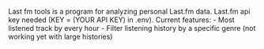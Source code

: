 Last fm tools is a program for analyzing personal Last.fm data. Last.fm api key needed (KEY = (YOUR API KEY) in .env).
Current features:
    - Most listened track by every hour
    - Filter listening history by a specific genre (not working yet with large histories)
